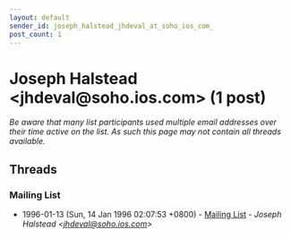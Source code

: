 ```yaml
---
layout: default
sender_id: joseph_halstead_jhdeval_at_soho_ios_com_
post_count: 1
---
```


# Joseph Halstead <jhdeval<span>@</span>soho.ios.com> (1 post)

_Be aware that many list participants used multiple email addresses over their time active on the list. As such this page may not contain all threads available._

## Threads

### Mailing List
+ 1996-01-13 (Sun, 14 Jan 1996 02:07:53 +0800) - [Mailing List](/archive/1996/01/df8c76c9422360ea9fe4c8e6b0e3db7d792482e2ed9d2fdabad8b70153277b0b) - _Joseph Halstead \<jhdeval@soho.ios.com\>_

